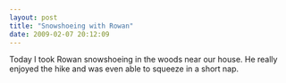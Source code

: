 ```yaml
---
layout: post
title: "Snowshoeing with Rowan"
date: 2009-02-07 20:12:09
---
```

Today I took Rowan snowshoeing in the woods near our house. He really enjoyed the hike and was even able to squeeze in a short nap.
